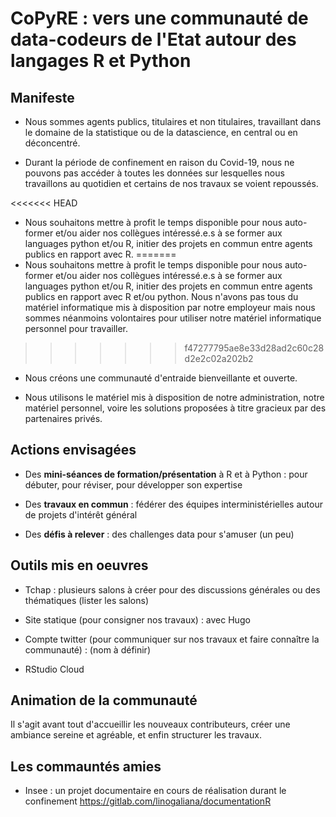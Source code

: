 # CoPyRE : vers une communauté de data-codeurs de l'Etat autour des langages R et Python


## Manifeste

* Nous sommes agents publics, titulaires et non titulaires, travaillant dans le domaine de la statistique ou de la datascience, en central ou en déconcentré.

* Durant la période de confinement en raison du Covid-19, nous ne pouvons pas accéder à toutes les données sur lesquelles nous travaillons au quotidien et certains de nos travaux se voient repoussés.

<<<<<<< HEAD
* Nous souhaitons mettre à profit le temps disponible pour nous auto-former et/ou aider nos collègues intéressé.e.s à se former aux languages python et/ou R, initier des projets en commun entre agents publics en rapport avec R. 
=======
* Nous souhaitons mettre à profit le temps disponible pour nous auto-former et/ou aider nos collègues intéressé.e.s à se former aux languages python et/ou R, initier des projets en commun entre agents publics en rapport avec R et/ou python. Nous n'avons pas tous du matériel informatique mis à disposition par notre employeur mais nous sommes néanmoins volontaires pour utiliser notre matériel informatique personnel pour travailler.
>>>>>>> f47277795ae8e33d28ad2c60c28d2e2c02a202b2

* Nous créons une communauté d'entraide bienveillante et ouverte.

* Nous utilisons le matériel mis à disposition de notre administration, notre matériel personnel, voire les solutions proposées à titre gracieux par des partenaires privés.

## Actions envisagées

* Des **mini-séances de formation/présentation** à R et à Python : pour débuter, pour réviser, pour développer son expertise

* Des **travaux en commun** : fédérer des équipes interministérielles autour de projets d'intérêt général

* Des **défis à relever** : des challenges data pour s'amuser (un peu)

## Outils mis en oeuvres

* Tchap : plusieurs salons à créer pour des discussions générales ou des thématiques (lister les salons)

* Site statique (pour consigner nos travaux) : avec Hugo

* Compte twitter (pour communiquer sur nos travaux et faire connaître la communauté) : (nom à définir)

* RStudio Cloud

## Animation de la communauté

Il s'agit avant tout d'accueillir les nouveaux contributeurs, créer une ambiance sereine et agréable, et enfin structurer les travaux.

## Les commauntés amies

* Insee : un projet documentaire en cours de réalisation durant le confinement https://gitlab.com/linogaliana/documentationR
